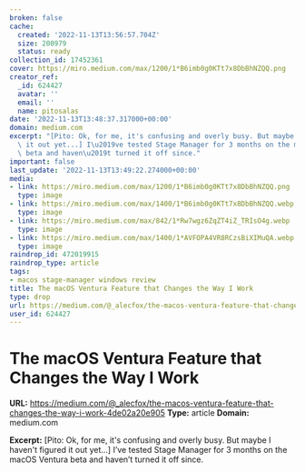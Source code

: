 ```yaml
---
broken: false
cache:
  created: '2022-11-13T13:56:57.704Z'
  size: 200979
  status: ready
collection_id: 17452361
cover: https://miro.medium.com/max/1200/1*B6imb0g0KTt7x8DbBhNZQQ.png
creator_ref:
  _id: 624427
  avatar: ''
  email: ''
  name: pitosalas
date: '2022-11-13T13:48:37.317000+00:00'
domain: medium.com
excerpt: "[Pito: Ok, for me, it's confusing and overly busy. But maybe I haven't figured\
  \ it out yet...] I\u2019ve tested Stage Manager for 3 months on the macOS Ventura\
  \ beta and haven\u2019t turned it off since."
important: false
last_update: '2022-11-13T13:49:22.274000+00:00'
media:
- link: https://miro.medium.com/max/1200/1*B6imb0g0KTt7x8DbBhNZQQ.png
  type: image
- link: https://miro.medium.com/max/1400/1*B6imb0g0KTt7x8DbBhNZQQ.webp
  type: image
- link: https://miro.medium.com/max/842/1*Rw7wgz6ZqZT4iZ_TRIsO4g.webp
  type: image
- link: https://miro.medium.com/max/1400/1*AVFOPA4VR8RCzsBiXIMuQA.webp
  type: image
raindrop_id: 472019915
raindrop_type: article
tags:
- macos stage-manager windows review
title: The macOS Ventura Feature that Changes the Way I Work
type: drop
url: https://medium.com/@_alecfox/the-macos-ventura-feature-that-changes-the-way-i-work-4de02a20e905
user_id: 624427
---
```


# The macOS Ventura Feature that Changes the Way I Work

**URL:** https://medium.com/@_alecfox/the-macos-ventura-feature-that-changes-the-way-i-work-4de02a20e905
**Type:** article
**Domain:** medium.com

**Excerpt:** [Pito: Ok, for me, it's confusing and overly busy. But maybe I haven't figured it out yet...] I’ve tested Stage Manager for 3 months on the macOS Ventura beta and haven’t turned it off since.
